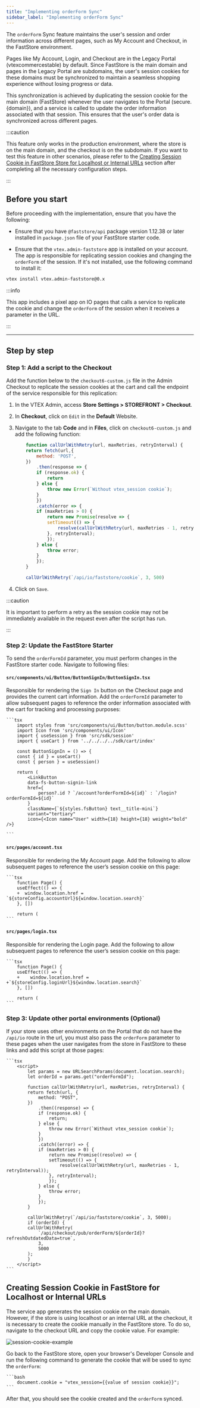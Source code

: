 ```yaml
---
title: "Implementing orderForm Sync"
sidebar_label: "Implementing orderForm Sync"
---
```


The `orderForm` Sync feature maintains the user's session and order information across different pages, such as My Account and Checkout, in the FastStore environment. 

Pages like My Account, Login, and Checkout are in the Legacy Portal (vtexcommercestable) by default. Since FastStore is the main domain and pages in the Legacy Portal are subdomains, the user's session cookies for these domains must be synchronized to maintain a seamless shopping experience without losing progress or data.

This synchronization is achieved by duplicating the session cookie for the main domain (FastStore) whenever the user navigates to the Portal (secure.{domain}), and a service is called to update the order information associated with that session. This ensures that the user's order data is synchronized across different pages.

:::caution 

This feature only works in the production environment, where the store is on the main domain, and the checkout is on the subdomain. If you want to test this feature in other scenarios, please refer to the [Creating Session Cookie in FastStore Store for Localhost or Internal URLs](#creating-session-cookie-in-faststore-store-for-localhost-or-internal-urls) section after completing all the necessary configuration steps.

:::

## Before you start

Before proceeding with the implementation, ensure that you have the following:

- Ensure that you have `@faststore/api`  package version 1.12.38 or later installed in `package.json` file of your FastStore starter code.

- Ensure that the `vtex.admin-faststore` app is installed on your account. The app is responsible for replicating session cookies and changing the `orderForm` of the session. If it's not installed, use the following command to install it:
```bash
vtex install vtex.admin-faststore@0.x

```
:::info

This app includes a pixel app on IO pages that calls a service to replicate the cookie and change the `orderForm` of the session when it receives a parameter in the URL.

:::

---

## Step by step

### Step 1: Add a script to the Checkout

Add the function below to the `checkout6-custom.js` file in the Admin Checkout to replicate the session cookies at the cart and call the endpoint of the service responsible for this replication:

1. In the VTEX Admin, access **Store Settings > STOREFRONT > Checkout**.
2. In **Checkout**, click on `Edit` in the **Default** Website.
3. Navigate to the tab **Code** and in **Files**, click on `checkout6-custom.js` and add the following function:

    ```js
        function callUrlWithRetry(url, maxRetries, retryInterval) {
        return fetch(url,{
            method: 'POST',
        })
            .then(response => {
            if (response.ok) {
                return 
            } else {
                throw new Error(`Without vtex_session cookie`);
            }
            })
            .catch(error => {
            if (maxRetries > 0) {
                return new Promise(resolve => {
                setTimeout(() => {
                    resolve(callUrlWithRetry(url, maxRetries - 1, retryInterval));
                }, retryInterval);
                });
            } else {
                throw error;
            }
            });
        }

        callUrlWithRetry(`/api/io/faststore/cookie`, 3, 500)
    ```
4. Click on `Save`.

:::caution 

It is important to perform a retry as the session cookie may not be immediately available in the request even after the script has run.

:::

### Step 2: Update the FastStore Starter

To send the `orderFormId` parameter, you must perform changes in the FastStore starter code. Navigate to following files:

#### `src/components/ui/Button/ButtonSignIn/ButtonSignIn.tsx`

Responsible for rendering the `Sign In` button on the Checkout page and provides the current cart information. Add the `orderFormId` parameter to allow subsequent pages to reference the order information associated with the cart for tracking and processing purposes:
 
    ```tsx
        import styles from 'src/components/ui/Button/button.module.scss'
        import Icon from 'src/components/ui/Icon'
        import { useSession } from 'src/sdk/session'
        import { useCart } from '../../../../sdk/cart/index'

        const ButtonSignIn = () => {
        const { id } = useCart()
        const { person } = useSession()

        return (
            <LinkButton
            data-fs-button-signin-link
            href={
                person?.id ? `/account?orderFormId=${id}` : `/login?orderFormId=${id}`
            }
            className={`${styles.fsButton} text__title-mini`}
            variant="tertiary"
            icon={<Icon name="User" width={18} height={18} weight="bold" />}

    ```
#### `src/pages/account.tsx` 
Responsible for rendering the My Account page. Add the following to allow subsequent pages to reference the user’s session cookie on this page:

    ```tsx
        function Page() {
        useEffect(() => {
        +  window.location.href = `${storeConfig.accountUrl}${window.location.search}`
        }, [])

        return (
    ```

#### `src/pages/login.tsx` 
Responsible for rendering the Login page. Add the following to allow subsequent pages to reference the user’s session cookie on this page:

    ```tsx
        function Page() {
        useEffect(() => {
        +    window.location.href = +`${storeConfig.loginUrl}${window.location.search}`
        }, [])

        return (
    ```
### Step 3: Update other portal environments (Optional)
If your store uses other environments on the Portal that do not have the `/api/io` route in the url, you must also pass the `orderForm` parameter to these pages when the user navigates from the store in FastStore to these links and add this script at those pages:

    ```tsx
        <script>
            let params = new URLSearchParams(document.location.search);
            let orderId = params.get("orderFormId");
        
            function callUrlWithRetry(url, maxRetries, retryInterval) {
            return fetch(url, {
                method: "POST",
            })
                .then((response) => {
                if (response.ok) {
                    return;
                } else {
                    throw new Error(`Without vtex_session cookie`);
                }
                })
                .catch((error) => {
                if (maxRetries > 0) {
                    return new Promise((resolve) => {
                    setTimeout(() => {
                        resolve(callUrlWithRetry(url, maxRetries - 1, retryInterval));
                    }, retryInterval);
                    });
                } else {
                    throw error;
                }
                });
            }
        
            callUrlWithRetry(`/api/io/faststore/cookie`, 3, 5000);
            if (orderId) {
            callUrlWithRetry(
                `/api/checkout/pub/orderForm/${orderId}?refreshOutdatedData=true`,
                3,
                5000
            );
            }
        </script>
    ```
## Creating Session Cookie in FastStore for Localhost or Internal URLs
The service app generates the session cookie on the main domain. However, if the store is using localhost or an internal URL at the checkout, it is necessary to create the cookie manually in the FastStore store. To do so, navigate to the checkout URL and copy the cookie value. For example:

![session-cookie-example](https://user-images.githubusercontent.com/67270558/232832503-e1426219-caa2-487d-a220-1c26a8226bbf.png)

Go back to the FastStore store, open your browser's Developer Console and run the following command to generate the cookie that will be used to sync the `orderForm`:

    ```bash
        document.cookie = "vtex_session={{value of session cookie}}";
    ```
After that, you should see the cookie created and the `orderForm` synced.

